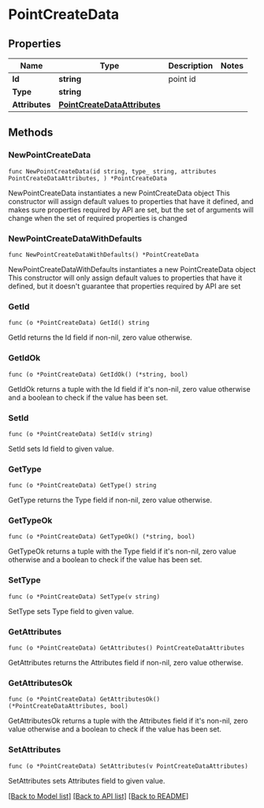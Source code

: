 # PointCreateData

## Properties

Name | Type | Description | Notes
------------ | ------------- | ------------- | -------------
**Id** | **string** | point id | 
**Type** | **string** |  | 
**Attributes** | [**PointCreateDataAttributes**](PointCreateDataAttributes.md) |  | 

## Methods

### NewPointCreateData

`func NewPointCreateData(id string, type_ string, attributes PointCreateDataAttributes, ) *PointCreateData`

NewPointCreateData instantiates a new PointCreateData object
This constructor will assign default values to properties that have it defined,
and makes sure properties required by API are set, but the set of arguments
will change when the set of required properties is changed

### NewPointCreateDataWithDefaults

`func NewPointCreateDataWithDefaults() *PointCreateData`

NewPointCreateDataWithDefaults instantiates a new PointCreateData object
This constructor will only assign default values to properties that have it defined,
but it doesn't guarantee that properties required by API are set

### GetId

`func (o *PointCreateData) GetId() string`

GetId returns the Id field if non-nil, zero value otherwise.

### GetIdOk

`func (o *PointCreateData) GetIdOk() (*string, bool)`

GetIdOk returns a tuple with the Id field if it's non-nil, zero value otherwise
and a boolean to check if the value has been set.

### SetId

`func (o *PointCreateData) SetId(v string)`

SetId sets Id field to given value.


### GetType

`func (o *PointCreateData) GetType() string`

GetType returns the Type field if non-nil, zero value otherwise.

### GetTypeOk

`func (o *PointCreateData) GetTypeOk() (*string, bool)`

GetTypeOk returns a tuple with the Type field if it's non-nil, zero value otherwise
and a boolean to check if the value has been set.

### SetType

`func (o *PointCreateData) SetType(v string)`

SetType sets Type field to given value.


### GetAttributes

`func (o *PointCreateData) GetAttributes() PointCreateDataAttributes`

GetAttributes returns the Attributes field if non-nil, zero value otherwise.

### GetAttributesOk

`func (o *PointCreateData) GetAttributesOk() (*PointCreateDataAttributes, bool)`

GetAttributesOk returns a tuple with the Attributes field if it's non-nil, zero value otherwise
and a boolean to check if the value has been set.

### SetAttributes

`func (o *PointCreateData) SetAttributes(v PointCreateDataAttributes)`

SetAttributes sets Attributes field to given value.



[[Back to Model list]](../README.md#documentation-for-models) [[Back to API list]](../README.md#documentation-for-api-endpoints) [[Back to README]](../README.md)


